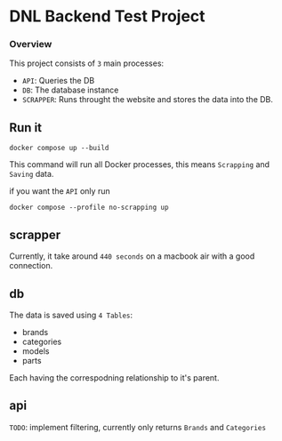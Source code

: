 # DNL Backend Test Project

### Overview
This project consists of `3` main processes:
- `API`: Queries the DB
- `DB`: The database instance
- `SCRAPPER`: Runs throught the website and stores the data into the DB.

## Run it
```
docker compose up --build
```
This command will run all Docker processes, this means `Scrapping` and `Saving` data.


if you want the `API` only run
```
docker compose --profile no-scrapping up 
```


## scrapper
Currently, it take around `440 seconds` on a macbook air with a good connection.

## db
The data is saved using `4 Tables`:
- brands
- categories
- models
- parts

Each having the correspodning relationship to it's parent.

## api
`TODO`: implement filtering, currently only returns `Brands` and `Categories`
